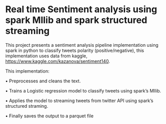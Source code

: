 # Real time Sentiment analysis using spark Mllib and spark structured streaming 
This project presents a sentiment analysis pipeline implementation using spark in python to 
classify tweets polarity (positive/negative), this implementation uses data from kaggle, 
https://www.kaggle.com/kazanova/sentiment140.

This implementation:

• Preprocesses and cleans the text.

• Trains a Logistic regression model to classify tweets using spark’s Mllib.

• Applies the model to streaming tweets from twitter API using spark’s structured 
straming.

• Finally saves the output to a parquet file
